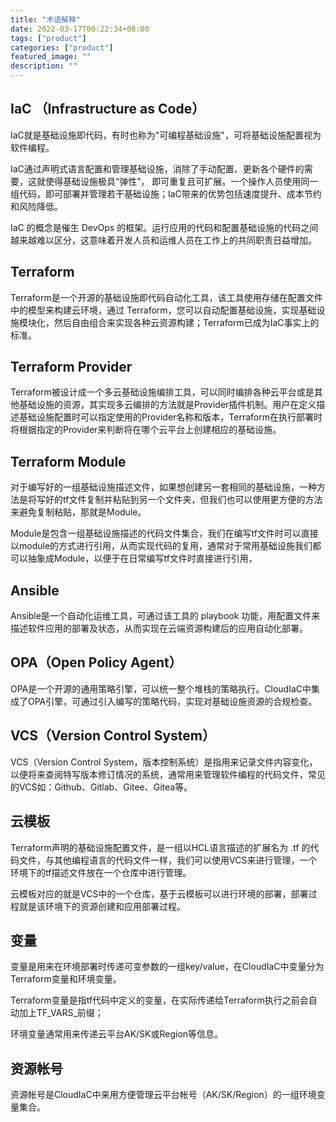 ```yaml
---
title: "术语解释"
date: 2022-03-17T00:22:34+08:00
tags: ["product"]
categories: ["product"]
featured_image: ""
description: ""
---
```


## IaC （Infrastructure as Code）

IaC就是基础设施即代码，有时也称为"可编程基础设施"，可将基础设施配置视为软件编程。

IaC通过声明式语言配置和管理基础设施，消除了手动配置、更新各个硬件的需要，这就使得基础设施极具“弹性”， 即可重复且可扩展。一个操作人员使用同一组代码，即可部署并管理若干基础设施；IaC带来的优势包括速度提升、成本节约和风险降低。

IaC 的概念是催生 DevOps 的框架。运行应用的代码和配置基础设施的代码之间越来越难以区分，这意味着开发人员和运维人员在工作上的共同职责日益增加。

## Terraform

Terraform是一个开源的基础设施即代码自动化工具，该工具使用存储在配置文件中的模型来构建云环境，通过 Terraform，您可以自动配置基础设施，实现基础设施模块化，然后自由组合来实现各种云资源构建；Terraform已成为IaC事实上的标准。

## Terraform Provider

Terraform被设计成一个多云基础设施编排工具，可以同时编排各种云平台或是其他基础设施的资源，其实现多云编排的方法就是Provider插件机制。用户在定义描述基础设施配置时可以指定使用的Provider名称和版本，Terraform在执行部署时将根据指定的Provider来判断将在哪个云平台上创建相应的基础设施。

## Terraform Module

对于编写好的一组基础设施描述文件，如果想创建另一套相同的基础设施，一种方法是将写好的tf文件复制并粘贴到另一个文件夹，但我们也可以使用更方便的方法来避免复制粘贴，那就是Module。

Module是包含一组基础设施描述的代码文件集合，我们在编写tf文件时可以直接以module的方式进行引用，从而实现代码的复用，通常对于常用基础设施我们都可以抽象成Module，以便于在日常编写tf文件时直接进行引用，

## Ansible

Ansible是一个自动化运维工具，可通过该工具的 playbook 功能，用配置文件来描述软件应用的部署及状态，从而实现在云端资源构建后的应用自动化部署。

## OPA（Open Policy Agent）

OPA是一个开源的通用策略引擎，可以统一整个堆栈的策略执行。CloudIaC中集成了OPA引擎，可通过引入编写的策略代码，实现对基础设施资源的合规检查。

## VCS（Version Control System）

VCS（Version Control System，版本控制系统）是指用来记录文件内容变化，以便将来查阅特写版本修订情况的系统，通常用来管理软件编程的代码文件，常见的VCS如：Github、Gitlab、Gitee、Gitea等。

## **云模板** 

Terraform声明的基础设施配置文件，是一组以HCL语言描述的扩展名为 .tf 的代码文件，与其他编程语言的代码文件一样，我们可以使用VCS来进行管理，一个环境下的tf描述文件放在一个仓库中进行管理。

云模板对应的就是VCS中的一个仓库，基于云模板可以进行环境的部署，部署过程就是该环境下的资源创建和应用部署过程。

## 变量

变量是用来在环境部署时传递可变参数的一组key/value，在CloudIaC中变量分为Terraform变量和环境变量。

Terraform变量是指tf代码中定义的变量，在实际传递给Terraform执行之前会自动加上TF_VARS_前缀；

环境变量通常用来传递云平台AK/SK或Region等信息。

## 资源帐号

资源帐号是CloudIaC中来用方便管理云平台帐号（AK/SK/Region）的一组环境变量集合。

